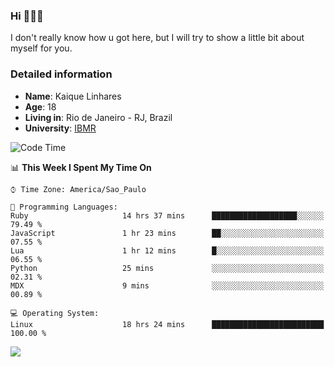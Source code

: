 ### Hi 🙋🏽‍♂️

I don't really know how u got here, but I will try to show a little bit about myself for you.

### Detailed information

* **Name**: Kaique Linhares
* **Age**: 18
* **Living in**: Rio  de Janeiro - RJ, Brazil
* **University**: [IBMR](https://www.ibmr.br/)

<!--START_SECTION:waka-->
![Code Time](http://img.shields.io/badge/Code%20Time-482%20hrs%2030%20mins-blue)

📊 **This Week I Spent My Time On** 

```text
⌚︎ Time Zone: America/Sao_Paulo

💬 Programming Languages: 
Ruby                     14 hrs 37 mins      ███████████████████░░░░░░   79.49 % 
JavaScript               1 hr 23 mins        ██░░░░░░░░░░░░░░░░░░░░░░░   07.55 % 
Lua                      1 hr 12 mins        █░░░░░░░░░░░░░░░░░░░░░░░░   06.55 % 
Python                   25 mins             ░░░░░░░░░░░░░░░░░░░░░░░░░   02.31 % 
MDX                      9 mins              ░░░░░░░░░░░░░░░░░░░░░░░░░   00.89 % 

💻 Operating System: 
Linux                    18 hrs 24 mins      █████████████████████████   100.00 % 

```


<!--END_SECTION:waka-->

<a href="https://www.linkedin.com/in/kaique-linhares-25a840208/"  target="_blank"><img src="https://img.shields.io/badge/-LinkedIn-%230077B5?style=for-the-badge&logo=linkedin&logoColor=white" target="_blank"></a>
